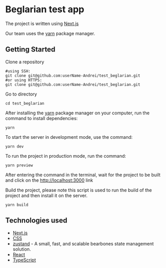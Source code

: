 # Beglarian test app

The project is written using [Next.js](https://nextjs.org)

Our team uses the [yarn](https://classic.yarnpkg.com/lang/en/docs/install/#windows-stable) package manager.

## Getting Started

Clone a repository

```
#using SSH:
git clone git@github.com:userName-Andrei/test_beglarian.git
#or using HTTPS:
git clone git@github.com:userName-Andrei/test_beglarian.git
```

Go to directory

```
cd test_beglarian
```

After installing the [yarn](https://classic.yarnpkg.com/lang/en/docs/install/#windows-stable) package manager on your computer, run the command to install dependencies:

```
yarn
```

To start the server in development mode, use the command:

```
yarn dev
```

To run the project in production mode, run the command:

```
yarn preview
```

After entering the command in the terminal, wait for the project to be built and click on the [http://localhost:3000](http://localhost:3000) link

Build the project, please note this script is used to run the build of the project and then install it on the server.

```
yarn build
```

## Technologies used

- [Next.js](https://nextjs.org)
- [CSS](https://www.w3.org/Style/CSS/Overview.en.html)
- [zustand](https://zustand.docs.pmnd.rs/getting-started/introduction) - A small, fast, and scalable bearbones state management solution.
- [React](https://react.dev/)
- [TypeScript](https://www.typescriptlang.org/)
